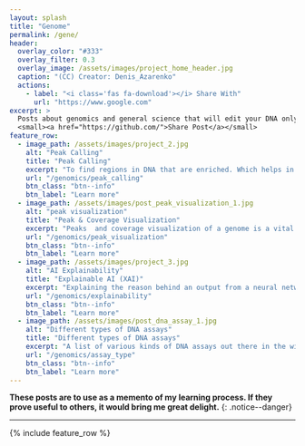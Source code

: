 ```yaml
---
layout: splash  
title: "Genome"
permalink: /gene/
header:
  overlay_color: "#333"
  overlay_filter: 0.3
  overlay_image: /assets/images/project_home_header.jpg
  caption: "(CC) Creator: Denis_Azarenko"
  actions:
    - label: "<i class='fas fa-download'></i> Share With"
      url: "https://www.google.com"
excerpt: >
  Posts about genomics and general science that will edit your DNA only by reading it.<br />
  <small><a href="https://github.com/">Share Post</a></small>
feature_row:
  - image_path: /assets/images/project_2.jpg
    alt: "Peak Calling"
    title: "Peak Calling"
    excerpt: "To find regions in DNA that are enriched. Which helps in gain valuable insights into gene regulation, epigenetic modifications, and other fundamental biological processes"
    url: "/genomics/peak_calling"
    btn_class: "btn--info"
    btn_label: "Learn more"
  - image_path: /assets/images/post_peak_visualization_1.jpg
    alt: "peak visualization"
    title: "Peak & Coverage Visualization"
    excerpt: "Peaks  and coverage visualization of a genome is a vital component of NGS data analysis, giving insight into functional elements."
    url: "/genomics/peak_visualization"
    btn_class: "btn--info"
    btn_label: "Learn more"
  - image_path: /assets/images/project_3.jpg
    alt: "AI Explainability"
    title: "Explainable AI (XAI)"
    excerpt: "Explaining the reason behind an output from a neural network can make the network more trustworthy, and can understand its internal representation."
    url: "/genomics/explainability"
    btn_class: "btn--info"
    btn_label: "Learn more"      
  - image_path: /assets/images/post_dna_assay_1.jpg
    alt: "Different types of DNA assays"
    title: "Different types of DNA assays"
    excerpt: "A list of various kinds of DNA assays out there in the wild."
    url: "/genomics/assay_type"
    btn_class: "btn--info"
    btn_label: "Learn more" 
---
```


**These posts are to use as a memento of my learning process. If they prove useful to others, it would bring me great delight.**
{: .notice--danger}
<hr>

{% include feature_row %}

